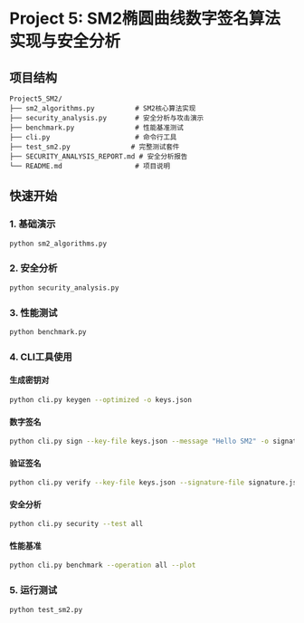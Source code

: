 # Project 5: SM2椭圆曲线数字签名算法实现与安全分析


## 项目结构

```
Project5_SM2/
├── sm2_algorithms.py          # SM2核心算法实现
├── security_analysis.py       # 安全分析与攻击演示
├── benchmark.py               # 性能基准测试
├── cli.py                     # 命令行工具
├── test_sm2.py               # 完整测试套件
├── SECURITY_ANALYSIS_REPORT.md # 安全分析报告
└── README.md                  # 项目说明
```

## 快速开始

### 1. 基础演示
```bash
python sm2_algorithms.py
```

### 2. 安全分析
```bash
python security_analysis.py
```

### 3. 性能测试
```bash
python benchmark.py
```

### 4. CLI工具使用

#### 生成密钥对
```bash
python cli.py keygen --optimized -o keys.json
```

#### 数字签名
```bash
python cli.py sign --key-file keys.json --message "Hello SM2" -o signature.json
```

#### 验证签名
```bash
python cli.py verify --key-file keys.json --signature-file signature.json
```

#### 安全分析
```bash
python cli.py security --test all
```

#### 性能基准
```bash
python cli.py benchmark --operation all --plot
```

### 5. 运行测试
```bash
python test_sm2.py
```